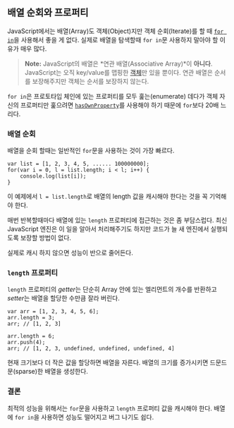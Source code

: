 ## 배열 순회와 프로퍼티

JavaScript에서는 배열(Array)도 객체(Object)지만 객체 순회(Iterate)를 할 때 [`for in`](#object.forinloop)을 사용해서 좋을 게 없다. 실제로 배열을 탐색할때 `for in`문 사용하지 말아야 할 이유가 매우 많다.

> **Note:** JavaScript의 배열은 *연관 배열(Associative Array)*이 **아니다**. JavaScript는 오직 key/value를 맵핑한 [객체](#object.general)만 있을 뿐이다. 연관 배열은 순서를 보장해주지만 객체는 순서를 보장하지 않는다.

`for in`은 프로토타입 체인에 있는 프로퍼티를 모두 훑는(enumerate) 데다가 객체 자신의 프로퍼티만 훑으려면 [`hasOwnProperty`](#object.hasownproperty)를 사용해야 하기 때문에 `for`보다 20배 느리다.

### 배열 순회

배열을 순회 할때는 일반적인 `for`문을 사용하는 것이 가장 빠르다.

    var list = [1, 2, 3, 4, 5, ...... 100000000];
    for(var i = 0, l = list.length; i < l; i++) {
        console.log(list[i]);
    }

이 예제에서 `l = list.length`로 배열의 length 값을 캐시해야 한다는 것을 꼭 기억해야 한다.

매번 반복할때마다 배열에 있는 `length` 프로퍼티에 접근하는 것은 좀 부담스럽다. 최신 JavaScript 엔진은 이 일을 알아서 처리해주기도 하지만 코드가 늘 새 엔진에서 실행되도록 보장할 방법이 없다.

실제로 캐시 하지 않으면 성능이 반으로 줄어든다.

### `length` 프로퍼티

`length` 프로퍼티의 *getter*는 단순히 Array 안에 있는 엘리먼트의 개수를 반환하고 *setter*는 배열을 할당한 수만큼 잘라 버린다.

    var arr = [1, 2, 3, 4, 5, 6];
    arr.length = 3;
    arr; // [1, 2, 3]

    arr.length = 6;
    arr.push(4);
    arr; // [1, 2, 3, undefined, undefined, undefined, 4]

현재 크기보다 더 작은 값을 할당하면 배열을 자른다. 배열의 크기를 증가시키면 드문드문(sparse)한 배열을 생성한다.

### 결론

최적의 성능을 위해서는 `for`문을 사용하고 `length` 프로퍼티 값을 캐시해야 한다. 배열에 `for in`을 사용하면 성능도 떨어지고 버그 나기도 쉽다.
